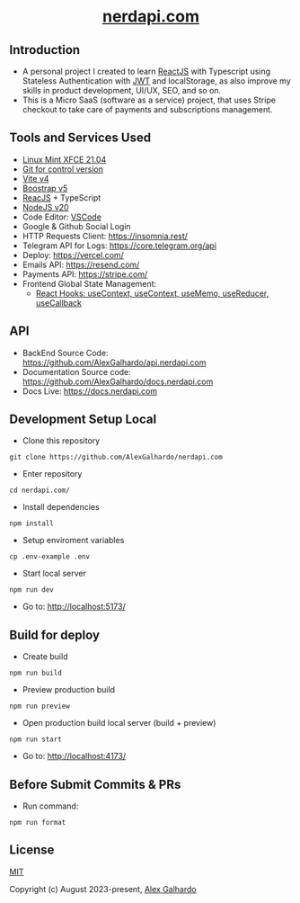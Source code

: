 <div align="center">
 <h1 align="center"><a href="https://nerdapi.com/" target="_blank">nerdapi.com</a></h1>
</div>

## Introduction

* A personal project I created to learn [ReactJS](https://react.dev/) with Typescript using Stateless Authentication with [JWT](https://jwt.io/) and localStorage, as also improve my skills in product development, UI/UX, SEO, and so on.
* This is a Micro SaaS (software as a service) project, that uses Stripe checkout to take care of payments and subscriptions management.

## Tools and Services Used

* [Linux Mint XFCE 21.04](https://linuxmint.com/)
* [Git for control version](https://git-scm.com/)
* [Vite v4](https://vitejs.dev/)
* [Boostrap v5](https://getbootstrap.com/)
* [ReacJS](https://react.dev/)  + TypeScript
* [NodeJS v20](https://nodejs.org/en)
* Code Editor: [VSCode](https://code.visualstudio.com/)
* Google & Github Social Login
* HTTP Requests Client: <https://insomnia.rest/>
* Telegram API for Logs: <https://core.telegram.org/api>
* Deploy: <https://vercel.com/>
* Emails API: <https://resend.com/>
* Payments API: <https://stripe.com/>
* Frontend Global State Management:
  * [React Hooks: useContext, useContext, useMemo, useReducer, useCallback](https://react.dev/reference/react)

## API

* BackEnd Source Code: <https://github.com/AlexGalhardo/api.nerdapi.com>
* Documentation Source code: <https://github.com/AlexGalhardo/docs.nerdapi.com>
* Docs Live: <https://docs.nerdapi.com>

## Development Setup Local

* Clone this repository

<!---->

    git clone https://github.com/AlexGalhardo/nerdapi.com

* Enter repository

<!---->

    cd nerdapi.com/

* Install dependencies

<!---->

    npm install

* Setup enviroment variables

<!---->

    cp .env-example .env

* Start local server

<!---->

    npm run dev

* Go to: <http://localhost:5173/>

## Build for deploy

* Create build

<!---->

    npm run build

* Preview production build

<!---->

    npm run preview

* Open production build local server (build + preview)

<!---->

    npm run start

* Go to: <http://localhost:4173/>

## Before Submit Commits & PRs

* Run command:

<!---->

    npm run format

<!---->

## License

[MIT](http://opensource.org/licenses/MIT)

Copyright (c) August 2023-present, [Alex Galhardo](https://github.com/AlexGalhardo)

